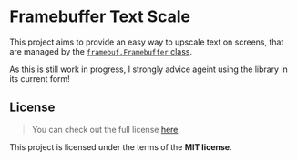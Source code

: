 # Framebuffer Text Scale

This project aims to provide an easy way to upscale text on screens, 
that are managed by the [`framebuf.Framebuffer` class](https://docs.micropython.org/en/latest/library/framebuf.html).

As this is still work in progress, I strongly advice ageint using the 
library in its current form!

## License

> You can check out the full license [here](https://github.com/tim21821/framebuff-text-scale/blob/main/LICENSE).

This project is licensed under the terms of the **MIT license**.
